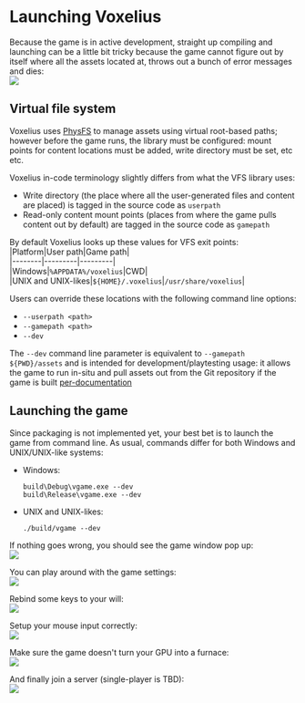 # Launching Voxelius
Because the game is in active development, straight up compiling and launching can be a little bit tricky because the game cannot figure out by itself where all the assets located at, throws out a bunch of error messages and dies:  
![](images/launch.0000.png)

## Virtual file system
Voxelius uses [PhysFS](https://github.com/icculus/physfs) to manage assets using virtual root-based paths; however before the game runs, the library must be configured: mount points for content locations must be added, write directory must be set, etc etc.  

Voxelius in-code terminology slightly differs from what the VFS library uses:
* Write directory (the place where all the user-generated files and content are placed) is tagged in the source code as `userpath`  
* Read-only content mount points (places from where the game pulls content out by default) are tagged in the source code as `gamepath`  

By default Voxelius looks up these values for VFS exit points:  
|Platform|User path|Game path|  
|--------|---------|---------|  
|Windows|`%APPDATA%/voxelius`|CWD|  
|UNIX and UNIX-likes|`${HOME}/.voxelius`|`/usr/share/voxelius`|  

Users can override these locations with the following command line options:  
* `--userpath <path>`
* `--gamepath <path>`
* `--dev`

The `--dev` command line parameter is equivalent to `--gamepath ${PWD}/assets` and is intended for development/playtesting usage: it allows the game to run in-situ and pull assets out from the Git repository if the game is built [per-documentation](building.md)  

## Launching the game
Since packaging is not implemented yet, your best bet is to launch the game from command line. As usual, commands differ for both Windows and UNIX/UNIX-like systems:  

* Windows:  
  ```
  build\Debug\vgame.exe --dev
  build\Release\vgame.exe --dev
  ```
* UNIX and UNIX-likes:
  ```
  ./build/vgame --dev
  ```

If nothing goes wrong, you should see the game window pop up:  
![](images/launch.0001.png)  

You can play around with the game settings:  
![](images/launch.0002.png)  

Rebind some keys to your will:  
![](images/launch.0003.png)  

Setup your mouse input correctly:  
![](images/launch.0004.png)  

Make sure the game doesn't turn your GPU into a furnace:  
![](images/launch.0005.png)  

And finally join a server (single-player is TBD):  
![](images/launch.0006.png)  

